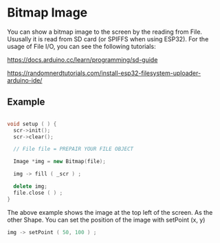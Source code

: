 # Bitmap Image

You can show a bitmap image to the screen by the reading from File. Ususally it is read from SD card (or SPIFFS when using ESP32). For the usage of File I/O, you can see the following tutorials:

https://docs.arduino.cc/learn/programming/sd-guide

https://randomnerdtutorials.com/install-esp32-filesystem-uploader-arduino-ide/

## Example
```cpp

void setup ( ) {
  scr->init();
  scr->clear();

  // File file = PREPAIR YOUR FILE OBJECT

  Image *img = new Bitmap(file);

  img -> fill ( _scr ) ;

  delete img;
  file.close ( ) ;
}
```

The above example shows the image at the top left of the screen. As the other Shape. You can set the position of the image with setPoint (x, y)
```cpp
img -> setPoint ( 50, 100 ) ;
```
